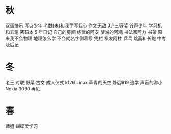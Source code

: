 # 秋

双蛋快乐
写诗少年
老魏(未)和我手写我心
作文无敌
3连三等奖
铃声少年
学习机和五笔
密码本
5 年日记
自己的房间
练武的阿安
梦游的阿鸡
书法家阿力
书架
原来我不会物理
地理怎么学
不会就名字倒着写
凭栏
棋友阿柱
乒乓
跳高和长跑
中考及后记

# 冬
老王
  对联
  野菜
  古文
成人仪式
k126
Linux
草青的天空
静远919
逃学
声音的渺小
Nokia 3090
再见

# 春
师姐
蝴蝶爱学习




